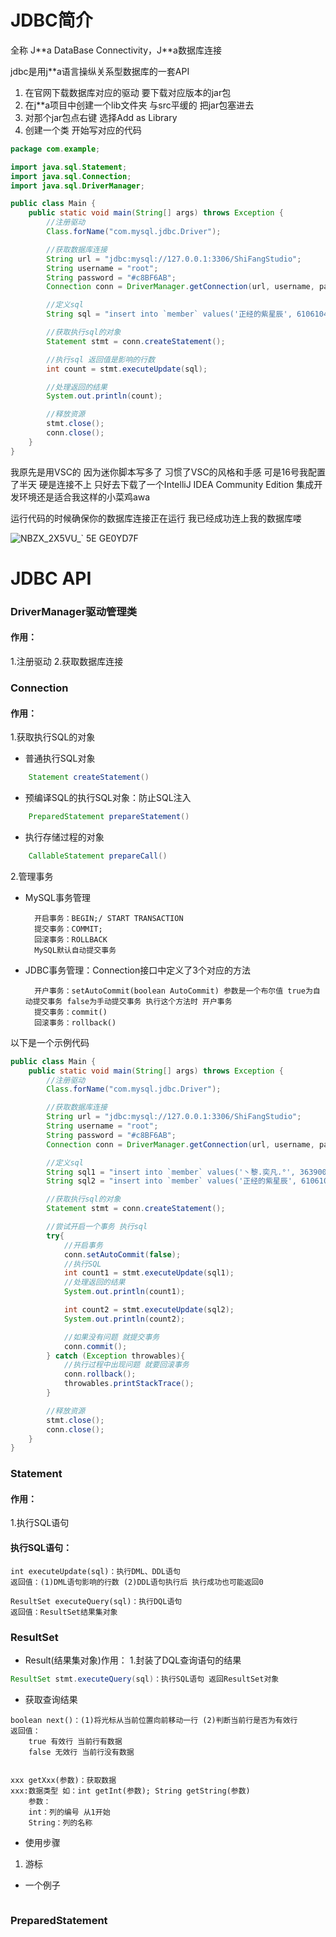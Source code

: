 # JDBC简介

全称 J\*\*a DataBase Connectivity，J\*\*a数据库连接

jdbc是用j\*\*a语言操纵关系型数据库的一套API

1. 在官网下载数据库对应的驱动 要下载对应版本的jar包
2. 在j\*\*a项目中创建一个lib文件夹 与src平缓的 把jar包塞进去
3. 对那个jar包点右键 选择Add as Library
4. 创建一个类 开始写对应的代码
```java
package com.example;

import java.sql.Statement;
import java.sql.Connection;
import java.sql.DriverManager;

public class Main {
    public static void main(String[] args) throws Exception {
        //注册驱动
        Class.forName("com.mysql.jdbc.Driver");

        //获取数据库连接
        String url = "jdbc:mysql://127.0.0.1:3306/ShiFangStudio";
        String username = "root";
        String password = "#c8BF6AB";
        Connection conn = DriverManager.getConnection(url, username, password);

        //定义sql
        String sql = "insert into `member` values('正经的紫星辰', 610610415);";

        //获取执行sql的对象
        Statement stmt = conn.createStatement();

        //执行sql 返回值是影响的行数
        int count = stmt.executeUpdate(sql);

        //处理返回的结果
        System.out.println(count);

        //释放资源
        stmt.close();
        conn.close();
    }
}
```

我原先是用VSC的 因为迷你脚本写多了 习惯了VSC的风格和手感 可是16号我配置了半天 硬是连接不上 只好去下载了一个IntelliJ IDEA Community Edition 集成开发环境还是适合我这样的小菜鸡awa

运行代码的时候确保你的数据库连接正在运行 我已经成功连上我的数据库喽

![NBZX_2X5VU_` 5E GE0YD7F](https://github.com/OWALabuy/DeathNodes/assets/134919443/d9715e7b-02fc-4838-9935-413e657b9a18)


# JDBC API

### DriverManager驱动管理类
#### 作用：
1.注册驱动
2.获取数据库连接
### Connection
#### 作用：
1.获取执行SQL的对象
- 普通执行SQL对象
```java
    Statement createStatement()
```
- 预编译SQL的执行SQL对象：防止SQL注入
```java
    PreparedStatement prepareStatement()
```
- 执行存储过程的对象
```java
    CallableStatement prepareCall()
```
2.管理事务
- MySQL事务管理

        开启事务：BEGIN;/ START TRANSACTION
        提交事务：COMMIT;
        回滚事务：ROLLBACK
        MySQL默认自动提交事务

- JDBC事务管理：Connection接口中定义了3个对应的方法

        开户事务：setAutoCommit(boolean AutoCommit) 参数是一个布尔值 true为自动提交事务 false为手动提交事务 执行这个方法时 开户事务
        提交事务：commit()
        回滚事务：rollback()
以下是一个示例代码
```java
public class Main {
    public static void main(String[] args) throws Exception {
        //注册驱动
        Class.forName("com.mysql.jdbc.Driver");

        //获取数据库连接
        String url = "jdbc:mysql://127.0.0.1:3306/ShiFangStudio";
        String username = "root";
        String password = "#c8BF6AB";
        Connection conn = DriverManager.getConnection(url, username, password);

        //定义sql
        String sql1 = "insert into `member` values('丶黎.奕凡.°', 363900548);";
        String sql2 = "insert into `member` values('正经的紫星辰', 610610415);";

        //获取执行sql的对象
        Statement stmt = conn.createStatement();

        //尝试开启一个事务 执行sql
        try{
            //开启事务
            conn.setAutoCommit(false);
            //执行SQL
            int count1 = stmt.executeUpdate(sql1);
            //处理返回的结果
            System.out.println(count1);

            int count2 = stmt.executeUpdate(sql2);
            System.out.println(count2);

            //如果没有问题 就提交事务
            conn.commit();
        } catch (Exception throwables){
            //执行过程中出现问题 就要回滚事务
            conn.rollback();
            throwables.printStackTrace();
        }

        //释放资源
        stmt.close();
        conn.close();
    }
}
```
### Statement
#### 作用：
1.执行SQL语句
#### 执行SQL语句：

    int executeUpdate(sql)：执行DML、DDL语句
    返回值：(1)DML语句影响的行数 (2)DDL语句执行后 执行成功也可能返回0

    ResultSet executeQuery(sql)：执行DQL语句
    返回值：ResultSet结果集对象
### ResultSet
- Result(结果集对象)作用：
1.封装了DQL查询语句的结果
```java
ResultSet stmt.executeQuery(sql)：执行SQL语句 返回ResultSet对象
```
- 获取查询结果
```
boolean next()：(1)将光标从当前位置向前移动一行 (2)判断当前行是否为有效行
返回值：
    true 有效行 当前行有数据
    false 无效行 当前行没有数据


xxx getXxx(参数)：获取数据
xxx:数据类型 如：int getInt(参数); String getString(参数)
    参数：
    int：列的编号 从1开始
    String：列的名称
```
- 使用步骤
1. 游标
- 一个例子
```java
```
### PreparedStatement